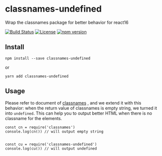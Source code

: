 # classnames-undefined
Wrap the classnames package for better behavior for react16

[![Build Status](https://travis-ci.org/zordius/classnames-undefined.svg?branch=master)](https://travis-ci.org/zordius/classnames-undefined) [![License](https://img.shields.io/badge/License-MIT-green.svg)](https://github.com/zordius/classnames-undefined/blob/master/LICENSE.md) [![npm version](https://badge.fury.io/js/classnames-undefined.svg)](https://badge.fury.io/js/classnames-undefined)

## Install
```
npm install --save classnames-undefined
```

or

```
yarn add classnames-undefined
```

## Usage

Please refer to document of <a href="https://www.npmjs.com/package/classnames">classnames</a> , and we extend it with this behavior: when the return value of classnames is empty string, we turned it into `undefined`. This can help you to output better HTML when there is no classname for the elements.

```
const cn = require('classnames')
console.log(cn()) // will output empty string


const cu = require('classnames-undefined')
console.log(cu()) // will output undefined
```
